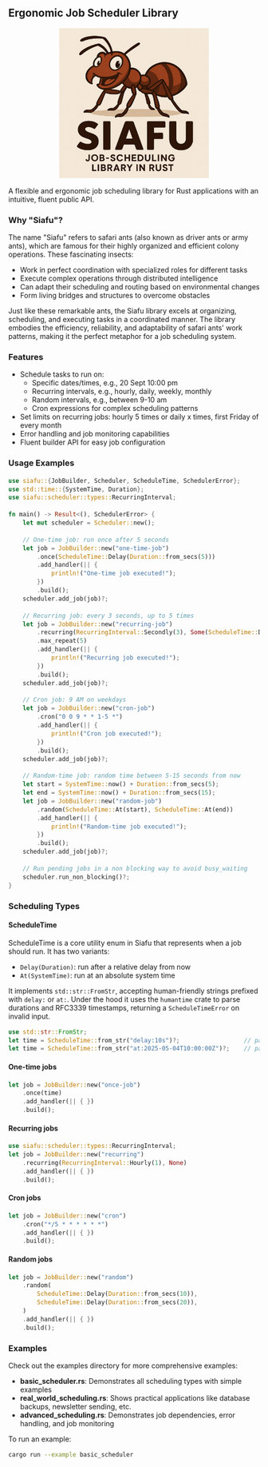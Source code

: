 ## Ergonomic Job Scheduler Library

<p align="center">
  <img src="siafu.png" alt="Siafu (Safari Ants)" width="300">
</p>

A flexible and ergonomic job scheduling library for Rust applications with an intuitive, fluent public API.

### Why "Siafu"?

The name "Siafu" refers to safari ants (also known as driver ants or army ants), which are famous for their highly organized and efficient colony operations. These fascinating insects:

- Work in perfect coordination with specialized roles for different tasks
- Execute complex operations through distributed intelligence
- Can adapt their scheduling and routing based on environmental changes
- Form living bridges and structures to overcome obstacles

Just like these remarkable ants, the Siafu library excels at organizing, scheduling, and executing tasks in a coordinated manner. The library embodies the efficiency, reliability, and adaptability of safari ants' work patterns, making it the perfect metaphor for a job scheduling system.

### Features

- Schedule tasks to run on:
  - Specific dates/times, e.g., 20 Sept 10:00 pm
  - Recurring intervals, e.g., hourly, daily, weekly, monthly
  - Random intervals, e.g., between 9-10 am
  - Cron expressions for complex scheduling patterns
- Set limits on recurring jobs: hourly 5 times or daily x times, first Friday of every month
- Error handling and job monitoring capabilities
- Fluent builder API for easy job configuration

### Usage Examples

```rust
use siafu::{JobBuilder, Scheduler, ScheduleTime, SchedulerError};
use std::time::{SystemTime, Duration};
use siafu::scheduler::types::RecurringInterval;

fn main() -> Result<(), SchedulerError> {
    let mut scheduler = Scheduler::new();

    // One-time job: run once after 5 seconds
    let job = JobBuilder::new("one-time-job")
        .once(ScheduleTime::Delay(Duration::from_secs(5)))
        .add_handler(|| {
            println!("One-time job executed!");
        })
        .build();
    scheduler.add_job(job)?;

    // Recurring job: every 3 seconds, up to 5 times
    let job = JobBuilder::new("recurring-job")
        .recurring(RecurringInterval::Secondly(3), Some(ScheduleTime::Delay(Duration::from_secs(3))))
        .max_repeat(5)
        .add_handler(|| {
            println!("Recurring job executed!");
        })
        .build();
    scheduler.add_job(job)?;

    // Cron job: 9 AM on weekdays
    let job = JobBuilder::new("cron-job")
        .cron("0 0 9 * * 1-5 *")
        .add_handler(|| {
            println!("Cron job executed!");
        })
        .build();
    scheduler.add_job(job)?;

    // Random-time job: random time between 5-15 seconds from now
    let start = SystemTime::now() + Duration::from_secs(5);
    let end = SystemTime::now() + Duration::from_secs(15);
    let job = JobBuilder::new("random-job")
        .random(ScheduleTime::At(start), ScheduleTime::At(end))
        .add_handler(|| {
            println!("Random-time job executed!");
        })
        .build();
    scheduler.add_job(job)?;

    // Run pending jobs in a non blocking way to avoid busy_waiting
    scheduler.run_non_blocking()?;
}
```

### Scheduling Types

#### ScheduleTime

ScheduleTime is a core utility enum in Siafu that represents when a job should run. It has two variants:
- `Delay(Duration)`: run after a relative delay from now
- `At(SystemTime)`: run at an absolute system time

It implements `std::str::FromStr`, accepting human-friendly strings prefixed with `delay:` or `at:`. Under the hood it uses the `humantime` crate to parse durations and RFC3339 timestamps, returning a `ScheduleTimeError` on invalid input.

```rust
use std::str::FromStr;
let time = ScheduleTime::from_str("delay:10s")?;                  // parses "10s" as a Duration
let time = ScheduleTime::from_str("at:2025-05-04T10:00:00Z")?;    // parses RFC3339 timestamp
```

#### One-time jobs

```rust
let job = JobBuilder::new("once-job")
    .once(time)
    .add_handler(|| { })
    .build();
```

#### Recurring jobs

```rust
use siafu::scheduler::types::RecurringInterval;
let job = JobBuilder::new("recurring")
    .recurring(RecurringInterval::Hourly(1), None)
    .add_handler(|| { })
    .build();
```

#### Cron jobs

```rust
let job = JobBuilder::new("cron")
    .cron("*/5 * * * * * *")
    .add_handler(|| { })
    .build();
```

#### Random jobs

```rust
let job = JobBuilder::new("random")
    .random(
        ScheduleTime::Delay(Duration::from_secs(10)),
        ScheduleTime::Delay(Duration::from_secs(20)),
    )
    .add_handler(|| { })
    .build();
```

### Examples

Check out the examples directory for more comprehensive examples:

- **basic_scheduler.rs**: Demonstrates all scheduling types with simple examples
- **real_world_scheduling.rs**: Shows practical applications like database backups, newsletter sending, etc.
- **advanced_scheduling.rs**: Demonstrates job dependencies, error handling, and job monitoring

To run an example:

```bash
cargo run --example basic_scheduler
```